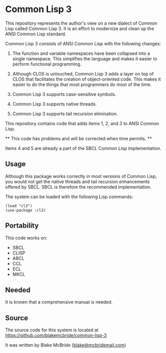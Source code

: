 
# Common Lisp 3

This repository represents the author's view on a new dialect
of Common Lisp called Common Lisp 3.  It is an effort to modernize and 
clean up the ANSI Common Lisp standard.  

Common Lisp 3 consists of ANSI Common Lisp with the following changes:

1. The function and variable namespaces have been collapsed into a single
namespace. This simplifies the language and makes it easier to perform
functional programming.

2. Although CLOS is untouched, Common Lisp 3 adds a layer on top of CLOS
that facilitates the creation of object-oriented code.  This makes it
easier to do the things that most programmers do most of the time.

3. Common Lisp 3 supports case-sensitive symbols.

4. Common Lisp 3 supports native threads.

5. Common Lisp 3 supports tail recursion elimination.

This repository contains code that adds items 1, 2, and 3 to ANSI
Common Lisp.

** This code has problems and will be corrected when time permits. **

Items 4 and 5 are already a part of the SBCL Common Lisp implementation.

## Usage

Although this package works correctly in most versions of Common Lisp,
you would not get the native threads and tail recursion enhancements
offered by SBCL.  SBCL is therefore the recommended implementation.

The system can be loaded with the following Lisp commands:

```
(load "cl3")
(use-package :cl3)
```

## Portability

This code works on:

* SBCL
* CLISP
* ABCL
* CCL
* ECL
* MKCL

## Needed

It is known that a comprehensive manual is needed.

## Source

The source code for this system is located at https://github.com/blakemcbride/common-lisp-3

It was written by Blake McBride (blake@mcbridemail.com)
